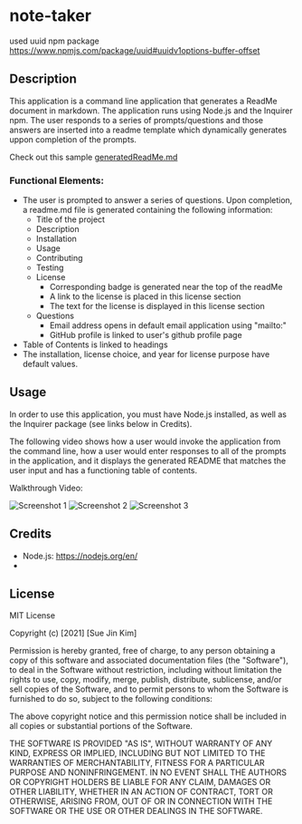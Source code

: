 # note-taker

used uuid npm package https://www.npmjs.com/package/uuid#uuidv1options-buffer-offset

## Description
This application is a command line application that generates a ReadMe document in markdown. The application runs using Node.js and the Inquirer npm. The user responds to a series of prompts/questions and those answers are inserted into a readme template which dynamically generates uppon completion of the prompts. 

Check out this sample [generatedReadMe.md](generatedReadMe.md)

### Functional Elements:

* The user is prompted to answer a series of questions. Upon completion, a readme.md file is generated containing the following information:
    * Title of the project
    * Description
    * Installation
    * Usage
    * Contributing
    * Testing
    * License
        * Corresponding badge is generated near the top of the readMe
        * A link to the license is placed in this license section
        * The text for the license is displayed in this license section
    * Questions
        * Email address opens in default email application using "mailto:"
        * GitHub profile is linked to user's github profile page
* Table of Contents is linked to headings
* The installation, license choice, and year for license purpose have default values.


## Usage
In order to use this application, you must have Node.js installed, as well as the Inquirer package (see links below in Credits).

The following video shows how a user would invoke the application from the command line, how a user would enter responses to all of the prompts in the application, and it displays the generated README that matches the user input and has a functioning table of contents.

Walkthrough Video:

![Screenshot 1](https://media.giphy.com/media/lps3QZni7kvTU7vBDc/giphy.gif)
![Screenshot 2](https://media.giphy.com/media/uSKMOZrFWUaVNmES6a/giphy.gif)
![Screenshot 3](https://media.giphy.com/media/a2zBvfiywp2qtXMVZ1/giphy.gif)

## Credits

* Node.js: https://nodejs.org/en/
* 


## License

MIT License

Copyright (c) [2021] [Sue Jin Kim]

Permission is hereby granted, free of charge, to any person obtaining a copy of this software and associated documentation files (the "Software"), to deal in the Software without restriction, including without limitation the rights to use, copy, modify, merge, publish, distribute, sublicense, and/or sell copies of the Software, and to permit persons to whom the Software is furnished to do so, subject to the following conditions:

The above copyright notice and this permission notice shall be included in all copies or substantial portions of the Software.

THE SOFTWARE IS PROVIDED "AS IS", WITHOUT WARRANTY OF ANY KIND, EXPRESS OR IMPLIED, INCLUDING BUT NOT LIMITED TO THE WARRANTIES OF MERCHANTABILITY, FITNESS FOR A PARTICULAR PURPOSE AND NONINFRINGEMENT. IN NO EVENT SHALL THE AUTHORS OR COPYRIGHT HOLDERS BE LIABLE FOR ANY CLAIM, DAMAGES OR OTHER LIABILITY, WHETHER IN AN ACTION OF CONTRACT, TORT OR OTHERWISE, ARISING FROM, OUT OF OR IN CONNECTION WITH THE SOFTWARE OR THE USE OR OTHER DEALINGS IN THE SOFTWARE.